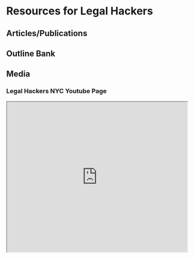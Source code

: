 # Resources for Legal Hackers

## Articles/Publications

## Outline Bank

## Media

### Legal Hackers NYC Youtube Page
<iframe src="http://www.youtube.com/embed/?listType=user_uploads&list=LegalHackersNYC" width="480" height="400"></iframe>                   

